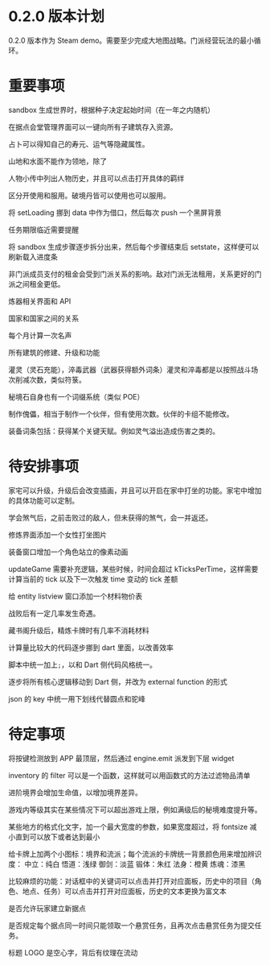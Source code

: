 # 0.2.0 版本计划

0.2.0 版本作为 Steam demo。需要至少完成大地图战略。门派经营玩法的最小循环。

# 重要事项

sandbox 生成世界时，根据种子决定起始时间（在一年之内随机）

在据点会堂管理界面可以一键向所有子建筑存入资源。

占卜可以得知自己的寿元、运气等隐藏属性。

山地和水面不能作为领地，除了

人物小传中列出人物历史，并且可以点击打开具体的羁绊

区分开使用和服用。破境丹皆可以使用也可以服用。

将 setLoading 挪到 data 中作为借口，然后每次 push 一个黑屏背景

任务期限临近需要提醒

将 sandbox 生成步骤逐步拆分出来，然后每个步骤结束后 setstate，这样便可以刷新载入进度条

非门派成员支付的租金会受到门派关系的影响。敌对门派无法租用，关系更好的门派之间租金更低。

炼器相关界面和 API

国家和国家之间的关系

每个月计算一次名声

所有建筑的修建、升级和功能

灌灵（灵石充能），淬毒武器（武器获得额外词条）灌灵和淬毒都是以按照战斗场次削减次数，类似符箓。

秘境石自身也有一个词缀系统（类似 POE）

制作傀儡，相当于制作一个伙伴，但有使用次数。伙伴的卡组不能修改。

装备词条包括：获得某个关键天赋。例如灵气溢出造成伤害之类的。

# 待安排事项

家宅可以升级，升级后会改变插画，并且可以开启在家中打坐的功能。家宅中增加的具体功能可以定制。

学会煞气后，之前击败过的敌人，但未获得的煞气，会一并返还。

修炼界面添加一个女性打坐图片

装备窗口增加一个角色站立的像素动画

updateGame 需要补充逻辑，某些时候，时间会超过 kTicksPerTime，这样需要计算当前的 tick 以及下一次触发 time 变动的 tick 差额

给 entity listview 窗口添加一个材料物价表

战败后有一定几率发生奇遇。

藏书阁升级后，精炼卡牌时有几率不消耗材料

计算量比较大的代码逐步挪到 dart 里面，以改善效率

脚本中统一加上`;`，以和 Dart 侧代码风格统一。

逐步将所有核心逻辑移动到 Dart 侧，并改为 external function 的形式

json 的 key 中统一用下划线代替圆点和驼峰

# 待定事项

将按键检测放到 APP 最顶层，然后通过 engine.emit 派发到下层 widget

inventory 的 filter 可以是一个函数，这样就可以用函数式的方法过滤物品清单

进阶境界会增加生命值，以增加境界差异。

游戏内等级其实在某些情况下可以超出游戏上限，例如满级后的秘境难度提升等。

某些地方的格式化文字，加一个最大宽度的参数，如果宽度超过，将 fontsize 减小直到可以放下或者达到最小

给卡牌上加两个小图标：境界和流派；每个流派的卡牌统一背景颜色用来增加辨识度：
中立：纯白
悟道：浅绿
御剑：淡蓝
锻体：朱红
法身：橙黄
炼魂：漆黑

比较麻烦的功能：对话框中的关键词可以点击并打开对应面板，历史中的项目（角色、地点、任务）可以点击并打开对应面板，历史的文本更换为富文本

是否允许玩家建立新据点

是否规定每个据点同一时间只能领取一个悬赏任务，且再次点击悬赏任务为提交任务。

标题 LOGO 是空心字，背后有纹理在流动
